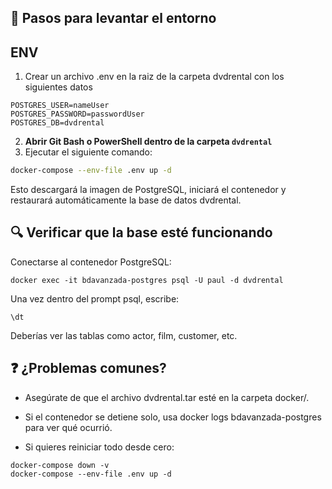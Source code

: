 ## 🚀 Pasos para levantar el entorno

## ENV

1. Crear un archivo .env en la raiz de la carpeta dvdrental con los siguientes datos 
```
POSTGRES_USER=nameUser
POSTGRES_PASSWORD=passwordUser
POSTGRES_DB=dvdrental
```

2. **Abrir Git Bash o PowerShell dentro de la carpeta `dvdrental`**
3. Ejecutar el siguiente comando:

```bash
docker-compose --env-file .env up -d
```
Esto descargará la imagen de PostgreSQL, iniciará el contenedor y restaurará automáticamente la base de datos dvdrental.

## 🔍 Verificar que la base esté funcionando

Conectarse al contenedor PostgreSQL:

```
docker exec -it bdavanzada-postgres psql -U paul -d dvdrental
```

Una vez dentro del prompt psql, escribe:

```
\dt
```

Deberías ver las tablas como actor, film, customer, etc.

## ❓ ¿Problemas comunes?

- Asegúrate de que el archivo dvdrental.tar esté en la carpeta docker/.

- Si el contenedor se detiene solo, usa docker logs bdavanzada-postgres para ver qué ocurrió.

- Si quieres reiniciar todo desde cero:

```
docker-compose down -v
docker-compose --env-file .env up -d
```